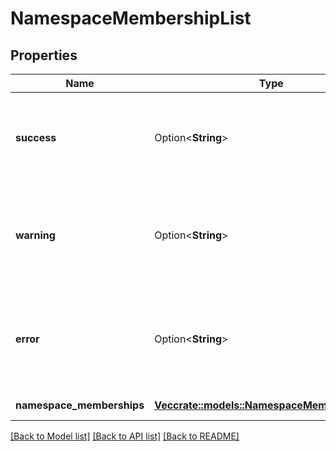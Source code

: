 # NamespaceMembershipList

## Properties

| Name                      | Type                                                                          | Description                                                                             | Notes      |
| ------------------------- | ----------------------------------------------------------------------------- | --------------------------------------------------------------------------------------- | ---------- |
| **success**               | Option<**String**>                                                            | Indicates success of the operation (omitted if a more specific result type is returned) | [optional] |
| **warning**               | Option<**String**>                                                            | Indicates a warning; when this is present, other properties can still be used           | [optional] |
| **error**                 | Option<**String**>                                                            | Indicates an error; when this is present, all other properties should be ignored        | [optional] |
| **namespace_memberships** | [**Vec<crate::models::NamespaceMembershipJson>**](NamespaceMembershipJson.md) | List of memberships                                                                     |

[[Back to Model list]](../README.md#documentation-for-models) [[Back to API list]](../README.md#documentation-for-api-endpoints) [[Back to README]](../README.md)
